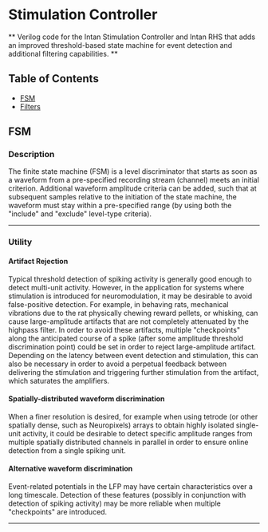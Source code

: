 # Stimulation Controller #

** Verilog code for the Intan Stimulation Controller and Intan RHS that adds an improved threshold-based state machine for event detection and additional filtering capabilities. **

## Table of Contents ##

* [FSM](#FSM "Finite State Machine")  
* [Filters](#Filters "New Filter Capabilities")  

## FSM ##

### Description ###
The finite state machine (FSM) is a level discriminator that starts as soon as a waveform from a pre-specified recording stream (channel) meets an initial criterion. Additional waveform amplitude criteria can be added, such that at subsequent samples relative to the initiation of the state machine, the waveform must stay within a pre-specified range (by using both the "include" and "exclude" level-type criteria).  
  
---  

### Utility ###

#### Artifact Rejection ####
Typical threshold detection of spiking activity is generally good enough to detect multi-unit activity. However, in the application for systems where stimulation is introduced for neuromodulation, it may be desirable to avoid false-positive detection. For example, in behaving rats, mechanical vibrations due to the rat physically chewing reward pellets, or whisking, can cause large-amplitude artifacts that are not completely attenuated by the highpass filter. In order to avoid these artifacts, multiple "checkpoints" along the anticipated course of a spike (after some amplitude threshold discrimination point) could be set in order to reject large-amplitude artifact. Depending on the latency between event detection and stimulation, this can also be necessary in order to avoid a perpetual feedback between delivering the stimulation and triggering further stimulation from the artifact, which saturates the amplifiers.  
  
#### Spatially-distributed waveform discrimination ####
When a finer resolution is desired, for example when using tetrode (or other spatially dense, such as Neuropixels) arrays to obtain highly isolated single-unit activity, it could be desirable to detect specific amplitude ranges from multiple spatially distributed channels in parallel in order to ensure online detection from a single spiking unit.  
  
#### Alternative waveform discrimination ####
Event-related potentials in the LFP may have certain characteristics over a long timescale. Detection of these features (possibly in conjunction with detection of spiking activity) may be more reliable when multiple "checkpoints" are introduced.  
  
---  